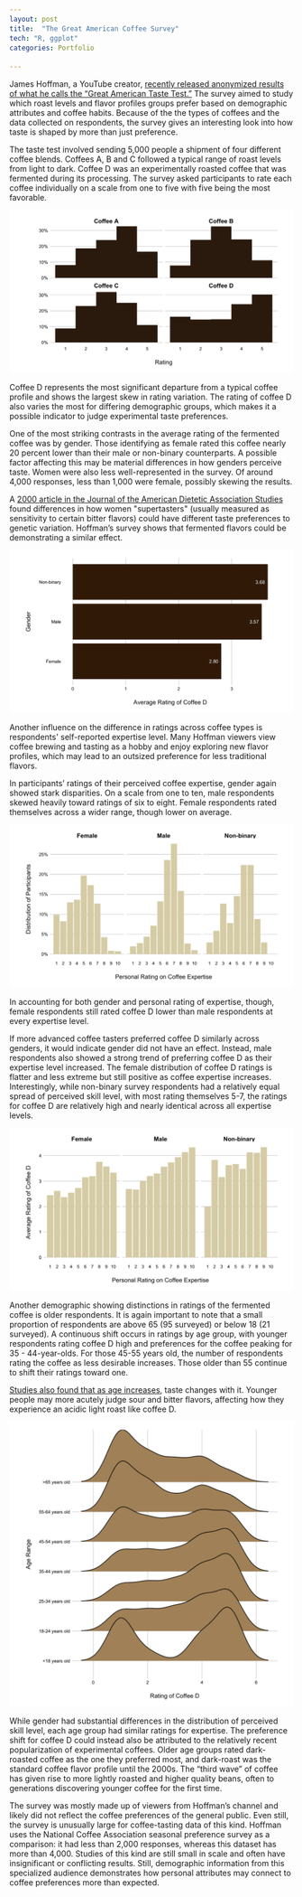 ```yaml
---
layout: post
title:  "The Great American Coffee Survey"
tech: "R, ggplot"
categories: Portfolio

---
```


James Hoffman, a YouTube creator, [recently released anonymized results of what he calls the “Great American Taste Test.”](https://www.youtube.com/watch?v=bMOOQfeloH0&ab_channel=JamesHoffmann) The survey aimed to study which roast levels and flavor profiles groups prefer based on demographic attributes and coffee habits. Because of the the types of coffees and the data collected on respondents, the survey gives an interesting look into how taste is shaped by more than just preference. 

The taste test involved sending 5,000 people a shipment of four different coffee blends. Coffees A, B and C followed a typical range of roast levels from light to dark. Coffee D was an experimentally roasted coffee that was fermented during its processing. The survey asked participants to rate each coffee individually on a scale from one to five with five being the most favorable. 

![Coffee Ratings](/assets/img/coffee/ratings_histograms.png)

Coffee D represents the most significant departure from a typical coffee profile and shows the largest skew in rating variation. The rating of coffee D also varies the most for differing demographic groups, which makes it a possible indicator to judge experimental taste preferences. 

One of the most striking contrasts in the average rating of the fermented coffee was by gender. Those identifying as female rated this coffee nearly 20 percent lower than their male or non-binary counterparts. A possible factor affecting this may be material differences in how genders perceive taste. Women were also less well-represented in the survey. Of around 4,000 responses, less than 1,000 were female, possibly skewing the results. 

A [2000 article in the Journal of the American Dietetic Association Studies](https://www.sciencedirect.com/science/article/abs/pii/S0002822300001917) found differences in how women "supertasters" (usually measured as sensitivity to certain bitter flavors) could have different taste preferences to genetic variation. Hoffman’s survey shows that fermented flavors could be demonstrating a similar effect. 

![Gender and Coffee D](/assets/img/coffee/gender_avg_coffee_d.png)

Another influence on the difference in ratings across coffee types is respondents' self-reported expertise level. Many Hoffman viewers view coffee brewing and tasting as a hobby and enjoy exploring new flavor profiles, which may lead to an outsized preference for less traditional flavors. 

In participants’ ratings of their perceived coffee expertise, gender again showed stark disparities. On a scale from one to ten, male respondents skewed heavily toward ratings of six to eight. Female respondents rated themselves across a wider range, though lower on average. 

![Gender and Coffee Expertise](/assets/img/coffee/gender_expert_rating.png)

In accounting for both gender and personal rating of expertise, though, female respondents still rated coffee D lower than male respondents at every expertise level. 

If more advanced coffee tasters preferred coffee D similarly across genders, it would indicate gender did not have an effect. Instead, male respondents also showed a strong trend of preferring coffee D as their expertise level increased. The female distribution of coffee D ratings is flatter and less extreme but still positive as coffee expertise increases. Interestingly, while non-binary survey respondents had a relatively equal spread of perceived skill level, with most rating themselves 5-7, the ratings for coffee D are relatively high and nearly identical across all expertise levels. 

![Gender and Coffee Expertise, but Ratings of Coffee D](/assets/img/coffee/gender_coffee_d_expertise.png)

Another demographic showing distinctions in ratings of the fermented coffee is older respondents. It is again important to note that a small proportion of respondents are above 65 (95 surveyed) or below 18 (21 surveyed). A continuous shift occurs in ratings by age group, with younger respondents rating coffee D high and preferences for the coffee peaking for 35 - 44-year-olds. For those 45-55 years old, the number of respondents rating the coffee as less desirable increases. Those older than 55 continue to shift their ratings toward one. 

[Studies also found that as age increases](https://www.mdpi.com/2072-6643/10/10/1539), taste changes with it. Younger people may more acutely judge sour and bitter flavors, affecting how they experience an acidic light roast like coffee D. 

![Age and Coffee D](/assets/img/coffee/age_ridges.png)

While gender had substantial differences in the distribution of perceived skill level, each age group had similar ratings for expertise. The preference shift for coffee D could instead also be attributed to the relatively recent popularization of experimental coffees. Older age groups rated dark-roasted coffee as the one they preferred most, and dark-roast was the standard coffee flavor profile until the 2000s. The “third wave” of coffee has given rise to more lightly roasted and higher quality beans, often to generations discovering younger coffee for the first time. 

The survey was mostly made up of viewers from Hoffman’s channel and likely did not reflect the coffee preferences of the general public. Even still, the survey is unusually large for coffee-tasting data of this kind. Hoffman uses the National Coffee Association seasonal preference survey as a comparison: it had less than 2,000 responses, whereas this dataset has more than 4,000. Studies of this kind are still small in scale and often have insignificant or conflicting results. Still, demographic information from this specialized audience demonstrates how personal attributes may connect to coffee preferences more than expected. 
